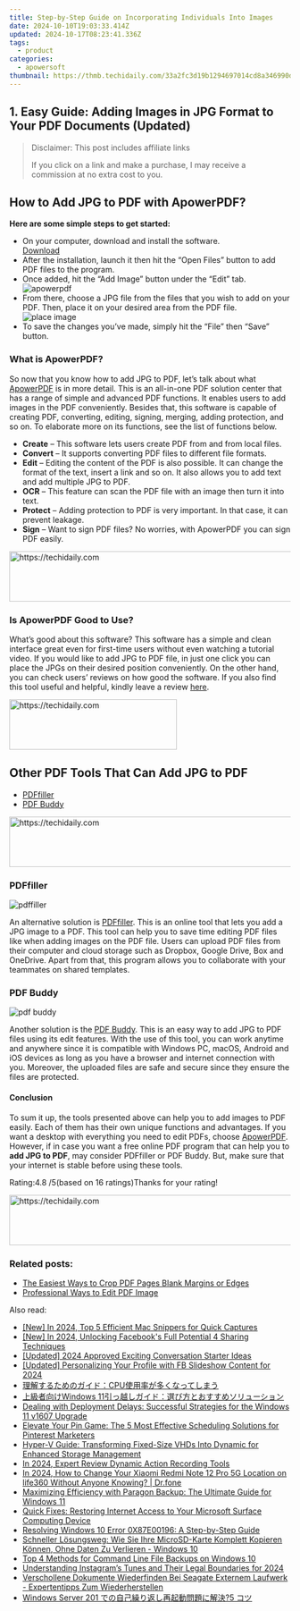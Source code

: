 ```yaml
---
title: Step-by-Step Guide on Incorporating Individuals Into Images
date: 2024-10-10T19:03:33.414Z
updated: 2024-10-17T08:23:41.336Z
tags:
  - product
categories:
  - apowersoft
thumbnail: https://thmb.techidaily.com/33a2fc3d19b1294697014cd8a346990d81bbe0b373b3c35d45e36e3b5fdd2147.jpg
---
```


## 1. Easy Guide: Adding Images in JPG Format to Your PDF Documents (Updated)

>  Disclaimer: This post includes affiliate links
>
>  If you click on a link and make a purchase, I may receive a commission at no extra cost to you.
>

## How to Add JPG to PDF with ApowerPDF?

**Here are some simple steps to get started:**

* On your computer, download and install the software.  
[Download](https://tools.techidaily.com/apowersoft/products/)
* After the installation, launch it then hit the “Open Files” button to add PDF files to the program.
* Once added, hit the “Add Image” button under the “Edit” tab.  
![apowerpdf](https://www.apowersoft.com//webusupload.aoscdn.com/apowercom/wp-content/uploads/2020/07/add-image.jpg.webp)
* From there, choose a JPG file from the files that you wish to add on your PDF. Then, place it on your desired area from the PDF file.  
![place image](https://www.apowersoft.com//webusupload.aoscdn.com/apowercom/wp-content/uploads/2020/07/place-jpg.jpg.webp)
* To save the changes you’ve made, simply hit the “File” then “Save” button.

### What is ApowerPDF?

So now that you know how to add JPG to PDF, let’s talk about what [ApowerPDF](https://tools.techidaily.com/apowersoft/apower-pdf/) is in more detail. This is an all-in-one PDF solution center that has a range of simple and advanced PDF functions. It enables users to add images in the PDF conveniently. Besides that, this software is capable of creating PDF, converting, editing, signing, merging, adding protection, and so on. To elaborate more on its functions, see the list of functions below.

* **Create** – This software lets users create PDF from and from local files.
* **Convert** – It supports converting PDF files to different file formats.
* **Edit**  – Editing the content of the PDF is also possible. It can change the format of the text, insert a link and so on. It also allows you to add text and add multiple JPG to PDF.
* **OCR** – This feature can scan the PDF file with an image then turn it into text.
* **Protect** – Adding protection to PDF is very important. In that case, it can prevent leakage.
* **Sign** – Want to sign PDF files? No worries, with ApowerPDF you can sign PDF easily.

<!-- affiliate ads begin -->
<a href="https://appsumo.8odi.net/c/5597632/2075482/7443" target="_top" id="2075482">
  <img src="//a.impactradius-go.com/display-ad/7443-2075482" border="0" alt="https://techidaily.com" width="728" height="90"/>
</a>
<img height="0" width="0" src="https://appsumo.8odi.net/i/5597632/2075482/7443" style="position:absolute;visibility:hidden;" border="0" />
<!-- affiliate ads end -->

### Is ApowerPDF Good to Use?

What’s good about this software? This software has a simple and clean interface great even for first-time users without even watching a tutorial video. If you would like to add JPG to PDF file, in just one click you can place the JPGs on their desired position conveniently. On the other hand, you can check users’ reviews on how good the software. If you also find this tool useful and helpful, kindly leave a review [here](https://www.g2crowd.com/products/apowerpdf/reviews).

<!-- affiliate ads begin -->
<a href="https://aligracehair.sjv.io/c/5597632/1925544/19272" target="_top" id="1925544">
  <img src="//a.impactradius-go.com/display-ad/19272-1925544" border="0" alt="https://techidaily.com" width="300" height="90"/>
</a>
<img height="0" width="0" src="https://aligracehair.sjv.io/i/5597632/1925544/19272" style="position:absolute;visibility:hidden;" border="0" />
<!-- affiliate ads end -->

## Other PDF Tools That Can Add JPG to PDF

* [PDFfiller](https://tools.techidaily.com/apowersoft/products/)
* [PDF Buddy](https://tools.techidaily.com/apowersoft/products/)

<!-- affiliate ads begin -->
<a href="https://ephamedtechinc.pxf.io/c/5597632/2136615/26400" target="_top" id="2136615">
  <img src="//a.impactradius-go.com/display-ad/26400-2136615" border="0" alt="https://techidaily.com" width="728" height="90"/>
</a>
<img height="0" width="0" src="https://ephamedtechinc.pxf.io/i/5597632/2136615/26400" style="position:absolute;visibility:hidden;" border="0" />
<!-- affiliate ads end -->

### PDFfiller

![pdffiller](https://www.apowersoft.com//webusupload.aoscdn.com/apowercom/wp-content/uploads/2020/07/add-image-pdffiller.jpg.webp)

An alternative solution is [PDFfiller](https://www.pdffiller.com/en/categories/add-image.htm). This is an online tool that lets you add a JPG image to a PDF. This tool can help you to save time editing PDF files like when adding images on the PDF file. Users can upload PDF files from their computer and cloud storage such as Dropbox, Google Drive, Box and OneDrive. Apart from that, this program allows you to collaborate with your teammates on shared templates.

### PDF Buddy

![pdf buddy](https://www.apowersoft.com//webusupload.aoscdn.com/apowercom/wp-content/uploads/2020/07/add-jpg-using-pdfbuddy.jpg.webp)

Another solution is the [PDF Buddy](https://www.pdfbuddy.com/how-to/add-image-to-pdf). This is an easy way to add JPG to PDF files using its edit features. With the use of this tool, you can work anytime and anywhere since it is compatible with Windows PC, macOS, Android and iOS devices as long as you have a browser and internet connection with you. Moreover, the uploaded files are safe and secure since they ensure the files are protected.

#### Conclusion

To sum it up, the tools presented above can help you to add images to PDF easily. Each of them has their own unique functions and advantages. If you want a desktop with everything you need to edit PDFs, choose [ApowerPDF](https://tools.techidaily.com/apowersoft/apower-pdf/). However, if in case you want a free online PDF program that can help you to **add JPG to PDF**, may consider PDFfiller or PDF Buddy. But, make sure that your internet is stable before using these tools.

Rating:4.8 /5(based on 16 ratings)Thanks for your rating!

<!-- affiliate ads begin -->
<a href="https://appsumo.8odi.net/c/5597632/1062450/7443" target="_top" id="1062450">
  <img src="//a.impactradius-go.com/display-ad/7443-1062450" border="0" alt="https://techidaily.com" width="600" height="90"/>
</a>
<img height="0" width="0" src="https://appsumo.8odi.net/i/5597632/1062450/7443" style="position:absolute;visibility:hidden;" border="0" />
<!-- affiliate ads end -->

### Related posts:

* [The Easiest Ways to Crop PDF Pages Blank Margins or Edges](https://tools.techidaily.com/apowersoft/apower-pdf/)
* [Professional Ways to Edit PDF Image](https://tools.techidaily.com/apowersoft/apower-pdf/)

<ins class="adsbygoogle"
     style="display:block"
     data-ad-format="autorelaxed"
     data-ad-client="ca-pub-7571918770474297"
     data-ad-slot="1223367746"></ins>

<ins class="adsbygoogle"
     style="display:block"
     data-ad-client="ca-pub-7571918770474297"
     data-ad-slot="8358498916"
     data-ad-format="auto"
     data-full-width-responsive="true"></ins>

<span class="atpl-alsoreadstyle">Also read:</span>
<div><ul>
<li><a href="https://video-capture.techidaily.com/new-in-2024-top-5-efficient-mac-snippers-for-quick-captures/"><u>[New] In 2024, Top 5 Efficient Mac Snippers for Quick Captures</u></a></li>
<li><a href="https://facebook-video-content.techidaily.com/new-in-2024-unlocking-facebooks-full-potential-4-sharing-techniques/"><u>[New] In 2024, Unlocking Facebook's Full Potential 4 Sharing Techniques</u></a></li>
<li><a href="https://facebook-video-share.techidaily.com/updated-2024-approved-exciting-conversation-starter-ideas/"><u>[Updated] 2024 Approved Exciting Conversation Starter Ideas</u></a></li>
<li><a href="https://facebook-video-content.techidaily.com/updated-personalizing-your-profile-with-fb-slideshow-content-for-2024/"><u>[Updated] Personalizing Your Profile with FB Slideshow Content for 2024</u></a></li>
<li><a href="https://fox-triigers.techidaily.com/cpu/"><u>理解するためのガイド：CPU使用率が多くなってしまう</u></a></li>
<li><a href="https://fox-triigers.techidaily.com/1728498646673-windows-11/"><u>上級者向けWindows 11引っ越しガイド：選び方とおすすめソリューション</u></a></li>
<li><a href="https://win-howtos.techidaily.com/dealing-with-deployment-delays-successful-strategies-for-the-windows-11-v1607-upgrade/"><u>Dealing with Deployment Delays: Successful Strategies for the Windows 11 v1607 Upgrade</u></a></li>
<li><a href="https://techno-recovery.techidaily.com/elevate-your-pin-game-the-5-most-effective-scheduling-solutions-for-pinterest-marketers/"><u>Elevate Your Pin Game: The 5 Most Effective Scheduling Solutions for Pinterest Marketers</u></a></li>
<li><a href="https://fox-triigers.techidaily.com/hyper-v-guide-transforming-fixed-size-vhds-into-dynamic-for-enhanced-storage-management/"><u>Hyper-V Guide: Transforming Fixed-Size VHDs Into Dynamic for Enhanced Storage Management</u></a></li>
<li><a href="https://on-screen-recording.techidaily.com/in-2024-expert-review-dynamic-action-recording-tools/"><u>In 2024, Expert Review Dynamic Action Recording Tools</u></a></li>
<li><a href="https://review-topics.techidaily.com/in-2024-how-to-change-your-xiaomi-redmi-note-12-pro-5g-location-on-life360-without-anyone-knowing-drfone-by-drfone-virtual-android/"><u>In 2024, How to Change Your Xiaomi Redmi Note 12 Pro 5G Location on life360 Without Anyone Knowing? | Dr.fone</u></a></li>
<li><a href="https://fox-triigers.techidaily.com/maximizing-efficiency-with-paragon-backup-the-ultimate-guide-for-windows-11/"><u>Maximizing Efficiency with Paragon Backup: The Ultimate Guide for Windows 11</u></a></li>
<li><a href="https://tech-renaissance.techidaily.com/quick-fixes-restoring-internet-access-to-your-microsoft-surface-computing-device/"><u>Quick Fixes: Restoring Internet Access to Your Microsoft Surface Computing Device</u></a></li>
<li><a href="https://fox-triigers.techidaily.com/resolving-windows-10-error-0x87e00196-a-step-by-step-guide/"><u>Resolving Windows 10 Error 0X87E00196: A Step-by-Step Guide</u></a></li>
<li><a href="https://fox-triigers.techidaily.com/schneller-losungsweg-wie-sie-ihre-microsd-karte-komplett-kopieren-konnen-ohne-daten-zu-verlieren-windows-10/"><u>Schneller Lösungsweg: Wie Sie Ihre MicroSD-Karte Komplett Kopieren Können, Ohne Daten Zu Verlieren - Windows 10</u></a></li>
<li><a href="https://fox-triigers.techidaily.com/top-4-methods-for-command-line-file-backups-on-windows-10/"><u>Top 4 Methods for Command Line File Backups on Windows 10</u></a></li>
<li><a href="https://instagram-video-recordings.techidaily.com/understanding-instagrams-tunes-and-their-legal-boundaries-for-2024/"><u>Understanding Instagram’s Tunes and Their Legal Boundaries for 2024</u></a></li>
<li><a href="https://fox-triigers.techidaily.com/verschollene-dokumente-wiederfinden-bei-seagate-externem-laufwerk-expertentipps-zum-wiederherstellen/"><u>Verschollene Dokumente Wiederfinden Bei Seagate Externem Laufwerk - Expertentipps Zum Wiederherstellen</u></a></li>
<li><a href="https://fox-triigers.techidaily.com/windows-server-201-5/"><u>Windows Server 201 での自己繰り返し再起動問題に解決?5 コツ</u></a></li>
</ul></div>

